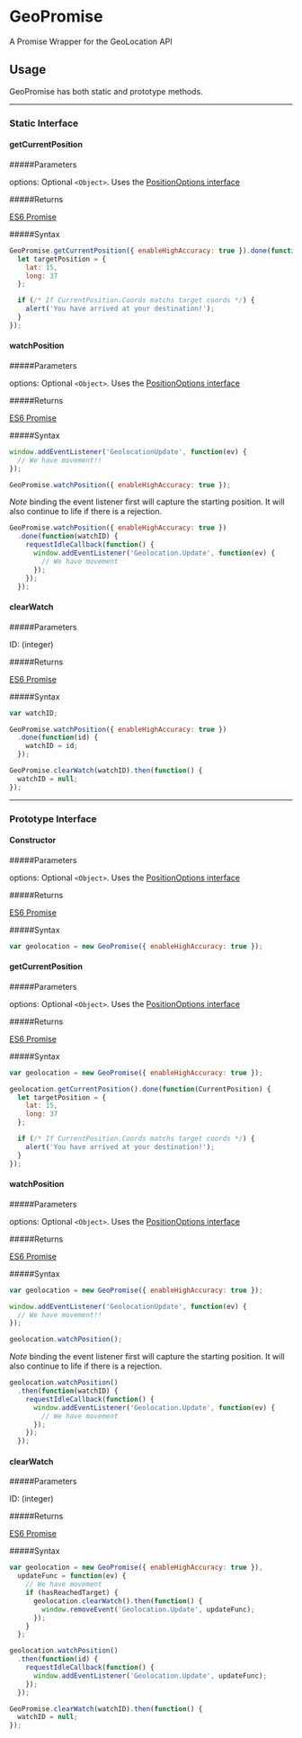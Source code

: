 # GeoPromise
A Promise Wrapper for the GeoLocation API

## Usage

GeoPromise has both static and prototype methods.
- - -
### Static Interface

#### getCurrentPosition

#####Parameters

options: Optional `<Object>`. Uses the [PositionOptions interface](https://developer.mozilla.org/en-US/docs/Web/API/PositionOptions)

#####Returns

[ES6 Promise](https://developer.mozilla.org/en-US/docs/Web/JavaScript/Reference/Global_Objects/Promise)

#####Syntax
```javascript
GeoPromise.getCurrentPosition({ enableHighAccuracy: true }).done(function(CurrentPosition) {
  let targetPosition = {
    lat: 15,
    long: 37
  };

  if (/* If CurrentPosition.Coords matchs target coords */) {
    alert('You have arrived at your destination!');
  }
});
```

#### watchPosition

#####Parameters

options: Optional `<Object>`. Uses the [PositionOptions interface](https://developer.mozilla.org/en-US/docs/Web/API/PositionOptions)

#####Returns

[ES6 Promise](https://developer.mozilla.org/en-US/docs/Web/JavaScript/Reference/Global_Objects/Promise)

#####Syntax
```javascript
window.addEventListener('GeolocationUpdate', function(ev) {
  // We have movement!!
});

GeoPromise.watchPosition({ enableHighAccuracy: true });
```

*Note* binding the event listener first will capture the starting position. It will also continue to life if there is a rejection.

```javascript
GeoPromise.watchPosition({ enableHighAccuracy: true })
  .done(function(watchID) {
    requestIdleCallback(function() {
      window.addEventListener('Geolocation.Update', function(ev) {
        // We have movement
      });
    });
  });

  ```
#### clearWatch

#####Parameters

ID: (integer)

#####Returns

[ES6 Promise](https://developer.mozilla.org/en-US/docs/Web/JavaScript/Reference/Global_Objects/Promise)

#####Syntax
```javascript
var watchID;

GeoPromise.watchPosition({ enableHighAccuracy: true })
  .done(function(id) {
    watchID = id;
  });

GeoPromise.clearWatch(watchID).then(function() {
  watchID = null;
});
```
- - -
### Prototype Interface

#### Constructor

#####Parameters

options: Optional `<Object>`. Uses the [PositionOptions interface](https://developer.mozilla.org/en-US/docs/Web/API/PositionOptions)

#####Returns

[ES6 Promise](https://developer.mozilla.org/en-US/docs/Web/JavaScript/Reference/Global_Objects/Promise)

#####Syntax
```javascript
var geolocation = new GeoPromise({ enableHighAccuracy: true });
```

#### getCurrentPosition

#####Parameters

options: Optional `<Object>`. Uses the [PositionOptions interface](https://developer.mozilla.org/en-US/docs/Web/API/PositionOptions)

#####Returns

[ES6 Promise](https://developer.mozilla.org/en-US/docs/Web/JavaScript/Reference/Global_Objects/Promise)

#####Syntax
```javascript
var geolocation = new GeoPromise({ enableHighAccuracy: true });

geolocation.getCurrentPosition().done(function(CurrentPosition) {
  let targetPosition = {
    lat: 15,
    long: 37
  };

  if (/* If CurrentPosition.Coords matchs target coords */) {
    alert('You have arrived at your destination!');
  }
});
```

#### watchPosition

#####Parameters

options: Optional `<Object>`. Uses the [PositionOptions interface](https://developer.mozilla.org/en-US/docs/Web/API/PositionOptions)

#####Returns

[ES6 Promise](https://developer.mozilla.org/en-US/docs/Web/JavaScript/Reference/Global_Objects/Promise)

#####Syntax
```javascript
var geolocation = new GeoPromise({ enableHighAccuracy: true });

window.addEventListener('GeolocationUpdate', function(ev) {
  // We have movement!!
});

geolocation.watchPosition();
```

*Note* binding the event listener first will capture the starting position. It will also continue to life if there is a rejection.

```javascript
geolocation.watchPosition()
  .then(function(watchID) {
    requestIdleCallback(function() {
      window.addEventListener('Geolocation.Update', function(ev) {
        // We have movement
      });
    });
  });

  ```
#### clearWatch

#####Parameters

ID: (integer)

#####Returns

[ES6 Promise](https://developer.mozilla.org/en-US/docs/Web/JavaScript/Reference/Global_Objects/Promise)

#####Syntax
```javascript
var geolocation = new GeoPromise({ enableHighAccuracy: true }),
  updateFunc = function(ev) {
    // We have movement
    if (hasReachedTarget) {
      geolocation.clearWatch().then(function() {
        window.removeEvent('Geolocation.Update', updateFunc);
      });
    }
  };

geolocation.watchPosition()
  .then(function(id) {
    requestIdleCallback(function() {
      window.addEventListener('Geolocation.Update', updateFunc);
    });
  });

GeoPromise.clearWatch(watchID).then(function() {
  watchID = null;
});
```
